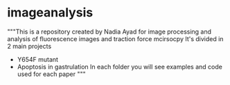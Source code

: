 # imageanalysis
"""This is a repository created by Nadia Ayad for image processing and analysis of fluorescence images and traction force mcirsocpy
It's divided in 2 main projects
- Y654F mutant
- Apoptosis in gastrulation
In each folder you will see examples and code used for each paper
"""

